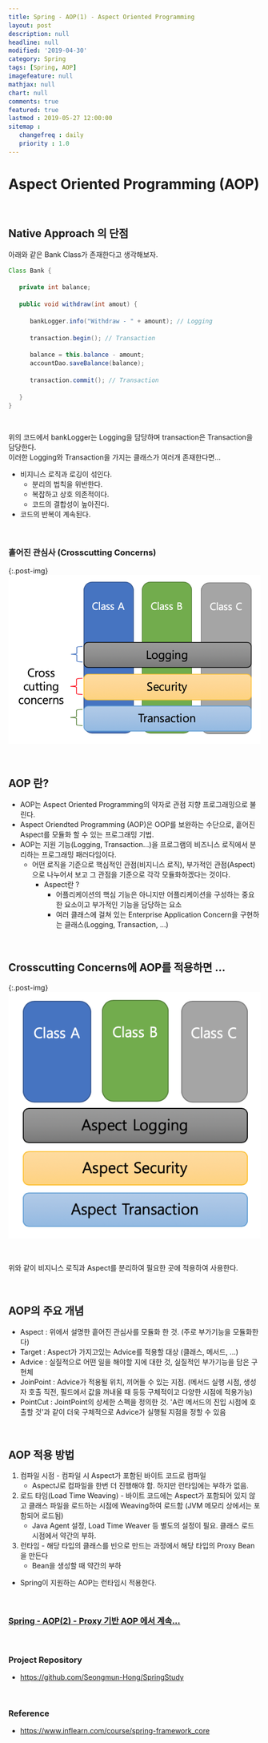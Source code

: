 ```yaml
---
title: Spring - AOP(1) - Aspect Oriented Programming
layout: post
description: null
headline: null
modified: '2019-04-30'
category: Spring
tags: [Spring, AOP]
imagefeature: null
mathjax: null
chart: null
comments: true
featured: true
lastmod : 2019-05-27 12:00:00
sitemap :  
   changefreq : daily
   priority : 1.0
---
```


# Aspect Oriented Programming (AOP)

<br />

## Native Approach 의 단점  
  
아래와 같은 Bank Class가 존재한다고 생각해보자.  
  
```java
Class Bank {

   private int balance;

   public void withdraw(int amout) {

      bankLogger.info("Withdraw - " + amount); // Logging

      transaction.begin(); // Transaction 

      balance = this.balance - amount;
      accountDao.saveBalance(balance);

      transaction.commit(); // Transaction 

   }
}
``` 

<br />

위의 코드에서 bankLogger는 Logging을 담당하며 transaction은 Transaction을 담당한다.   
이러한 Logging와 Transaction을 가지는 클래스가 여러개 존재한다면...

- 비지니스 로직과 로깅이 섞인다.  
   - 분리의 법칙을 위반한다.
   - 복잡하고 상호 의존적이다.
   - 코드의 결합성이 높아진다.
- 코드의 반복이 계속된다.  
  
<br /> 

### 흩어진 관심사 (Crosscutting Concerns)

{:.post-img}
![AOP_Crosscutting_Concerns](/images/post/AOP_crosscutting_concerns.png) 

<br />

## AOP 란?

- AOP는 Aspect Oriented Programming의 약자로 관점 지향 프로그래밍으로 불린다.
- Aspect Oriendted Programming (AOP)은 OOP를 보완하는 수단으로, 흩어진 Aspect를 모듈화 할 수 있는 프로그래밍 기법.
- AOP는 지원 기능(Logging, Transaction...)을 프로그램의 비즈니스 로직에서 분리하는 프로그래밍 패러다임이다.
   - 어떤 로직을 기준으로 핵심적인 관점(비지니스 로직), 부가적인 관점(Aspect)으로 나누어서 보고 그 관점을 기준으로 각각 모듈화하겠다는 것이다.
      - Aspect란 ?
         - 어플리케이션의 핵심 기능은 아니지만 어플리케이션을 구성하는 중요한 요소이고 부가적인 기능을 담당하는 요소
         - 여러 클래스에 걸쳐 있는 Enterprise Application Concern을 구현하는 클래스(Logging, Transaction, ...)

<br />

## Crosscutting Concerns에 AOP를 적용하면 ... 

{:.post-img}
![AOP_module](/images/post/AOP_modules.png) 
  
<br />

위와 같이 비지니스 로직과 Aspect를 분리하여 필요한 곳에 적용하여 사용한다.  
  

<br />

## AOP의 주요 개념  
  
- Aspect : 위에서 설명한 흩어진 관심사를 모듈화 한 것. (주로 부가기능을 모듈화한다)
- Target : Aspect가 가지고있는 Advice를 적용할 대상 (클래스, 메서드, ...)
- Advice : 실질적으로 어떤 일을 해야할 지에 대한 것, 실질적인 부가기능을 담은 구현체
- JoinPoint : Advice가 적용될 위치, 끼어들 수 있는 지점. (메서드 실행 시점, 생성자 호출 직전, 필드에서 값을 꺼내올 때 등등 구체적이고 다양한 시점에 적용가능)
- PointCut : JointPoint의 상세한 스펙을 정의한 것. 'A란 메서드의 진입 시점에 호출할 것'과 같이 더욱 구체적으로 Advice가 실행될 지점을 정할 수 있음
  
<br />

## AOP 적용 방법  
  
1. 컴파일 시점 - 컴파일 시 Aspect가 포함된 바이트 코드로 컴파일
   - AspectJ로 컴파일을 한번 더 진행해야 함. 하지만 런타임에는 부하가 없음.
2. 로드 타임(Load Time Weaving) - 바이트 코드에는 Aspect가 포함되어 있지 않고 클래스 파일을 로드하는 시점에 Weaving하여 로드함 (JVM 메모리 상에서는 포함되어 로드됨)
   - Java Agent 설정, Load Time Weaver 등 별도의 설정이 필요. 클래스 로드 시점에서 약간의 부하.
3. 런타임 - 해당 타입의 클래스를 빈으로 만드는 과정에서 해당 타입의 Proxy Bean을 만든다
   - Bean을 생성할 때 약간의 부하

- Spring이 지원하는 AOP는 런타임시 적용한다.

<br />

### <a href="https://seongmun-hong.github.io/spring/Spring-Aspect-Oriented-Programming(AOP)(2)">Spring - AOP(2) - Proxy 기반 AOP 에서 계속...</a>

<br />

### Project Repository 

- https://github.com/Seongmun-Hong/SpringStudy

<br />

### Reference

- https://www.inflearn.com/course/spring-framework_core